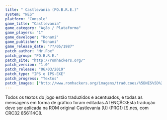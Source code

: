 ```yaml
---
title: " Castlevania (PO.B.R.E.)"
system: "NES"
platform: "Console"
game_title: "Castlevania"
game_category: "Ação / Plataforma"
game_players: "1"
game_developer: "Konami"
game_publisher: "Konami"
game_release_date: "??/05/1987"
patch_author: "Mr.Fox"
patch_group: "PO.B.R.E."
patch_site: "http://romhackers.org/"
patch_version: "1.0"
patch_release: "06/03/2019"
patch_type: "IPS e IPS-EXE"
patch_progress: "Textos"
patch_images: ["http://www.romhackers.org/imagens/traducoes/%5BNES%5D%20Castlevania%20-%20POBRE%20-%201.png","http://www.romhackers.org/imagens/traducoes/%5BNES%5D%20Castlevania%20-%20POBRE%20-%202.png","http://www.romhackers.org/imagens/traducoes/%5BNES%5D%20Castlevania%20-%20POBRE%20-%203.png"]
---
```

Todos os textos do jogo estão traduzidos e acentuados, e todas as mensagens em forma de gráfico foram editadas.ATENÇÃO:Esta tradução deve ser aplicada na ROM original Castlevania (U) (PRG1) [!].nes, com CRC32 856114C8.